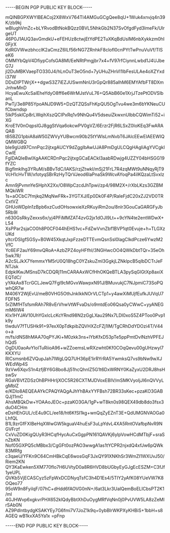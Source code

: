 -----BEGIN PGP PUBLIC KEY BLOCK-----

mQINBGPXWYIBEACoj2X8WxV764Tl4AMGuGCgQee8qU+1Wuk4xnvjq4n39K/zb9kj
wBlughVmZc+bLYRvodBtNokBQzz0BVL5NhkGb2N37SvOfgdFyd3lmeFk/UlrgeUT
46P0J1AUQ3avGmdkU+eFEHUz8ctwjEtYdPE2TuXKqBdUslM6nbXykkzm0hI0FjrX
KdRGVWwzbhcclK2aCmzZ6ILf56rNG7ZRnhkF8clofl0cnPYtTwPnuVuVf/TlSeK6
OMMYbQpV4DfiypCofsGA8MI/EeNRtPmgjbr7x4+fV97rfCiynnLwbd1J4UJbeG7J
jl2DuMBKVaepTO330J4/hLnOuT3eO5nd+7yUHuZHnVI1lbFesULAe4oXZYxdi37W
DDsDIPTWrjX++dgwS3Z7iEZJUSwmNnU3rGpQr885aIhM6EMYAfbFT8DXmJnhwMnD
HcyaEwuXcSaIEheYdyO8ff6e6WrMJstVuL76+Q5AbB60e1XrjJTzePtODVSIbanL
PwTj/3e8P85YpoANJD9W5+DzQTZQSsFhKpQU5OgTvu4we3m6bYKNeuCUfCbwndsp
5lkP5sklCp8rLWqihXszQCIPxRq1v9NhQu4V5dseuiZkwxnUIbbCQWimTi52+iXG
KroE1V0nOqpsIGJ8ggStVqa6okcwPV0gVZ/6Erzr2FjR6LSxZ0IoKEq3FwARAQAB
tB5BZG1pbiA8aW50ZWVyYUBwcm90b25tYWlsLmNvbT6JAlcEEwEIAEEWIQQMWGBQ
bIe9gUd97CnnPqc2ijtxgAUCY9dZggIbAwUJA8PmDgULCQgHAgIiAgYVCgkICwIE
FgIDAQIeBwIXgAAKCRDnPqc2ijtxgGCaEACkI3aabRDwjg4UZZY04bHSGG19fYZC
Bigflmklhg3YRuM/sBBvTdC/IAKS/rzjZtwkI/mSj21FrL7R4zqMWt9uNNqyRjT9
VcH1cHvTW/xfotyqSBrRzHyTQrVJeod6laPnaSk9WcvAYoqPa4ilKQzaLtSvxlzc
Amn9jPvmnYeSHphX2Xx/O8WpCzcdJhTpwi/zp4/98M2X+/rXbLKzs3GZBMMQkiWR
1s+aOCbC7fmjkq2MqNwFRk+3YGTXJ/Ep0Dk0F4P/RaIeFjdC20xZJ2VD0TRCxtVZ
GHUoWDpln1zBpb6xzCudOHsowxieXzRKuyiRm2ou/8nlr3GouCaGARGFyJb5Rb9I
n630GsRkyZexxs6x/yj4PFiMMZAT4zvG2jx1dOJI9Lt++9cYN4te2entWDwX+L54
XsPPar2sjaCO0h8P0CF044hEHS1vc+FdZwVvnZbf1BVP1qt0Evuje+h+TLGXzUKd
yltcrDSIgfSGSy+B0W45XkqtJxpFzzeDTTEvmQsnSsl0lagClkdPcze6YwzM2VfC
Yc6EiF2auY69mvQRoA+AzbZPZ4oyHFfhl/3NGHwcOO4QWkDbtTQr+35eOh5wk7R/
A2cSLJkX7YemmxYM5rU0Q18hgC0YZskuZmI3GgkjLZNklpcB5qIbDCTrJeFNTJsk
EdpkIKwJMSnsD7kCDQRj11mCARAAxWCfHhOKQeBTLA3pySqGlGtXp8axiXEQTdC/
yYAkAx8TcrGCLJewQ7Fgl9cMGvxWawpxN91J/BMuvukjC7NJpmiC73SoPQwhQR7w
M406Y2WjEvU/meB0VHG5OthJnkIkkNOrVLCTp1+y4awXiMUjfEufkJUVqU7FDFN5
5rZlMfHTsfsmRAh7R8vErVhwVtWFvaDs/o9mtdEo06Qsa0yCWwC+yyANEGmM6lW4
KIx1HYJAV10UhYGxlcLcKcYRnd98N2zGgLXau29Nx7LDl0xoS5Z4PToo0Pvp1k9y
tIwduV7fTUSHk91+97exX0pTdkpibZQVHXZcFZj1lM/TgCRhDdYDOzi4T/V44o+a
m/fs/dNS8hMAA70qPYJKi+M0zkk3ns+lYbKfxD53pTe5ppPmtDvlNzhVPFEJhQd5
OgDU0aoAvYIoITuRiioA96+wZZoemsLwRXzwht0Kf0COqQevu00gUHzwyl7KKXYU
RICsmsnb6ZVQupJah7lWgLQQ7UH36pE1irRYrRA5YwmksQ7vs9bNw9wXJWEdWp4S
9zVw6XqvS1n4zfjBY6G8bo8Jj51hcQhnIZ5G1t6DxWRNY0KaZyxU2DRJ8hsHswSv
RGaVBVfZDSzOhBPHHrIjXOC5R26CXTMJDVoxEBIV/mSMKVyoIjJI6nQVVyLgMblZ
e/KDlo8AEQEAAYkCPAQYAQgAJhYhBAxYYFBsh72BR33sKec+pzaKO3GABQJj11mC
AhsMBQkDw+YOAAoJEOc+pzaKO3GA/1gP+wT8kn0s98QEX49db8do3fsx3duO4CHm
eDsHEhGUL/cE4u9CL/ee18/ht6KfSI1kg+wnQqZyEZnT3E+QdUMGNVAOGa0LhfQL
B1L9zrGfFXIBeHqXWwGW5kguaV4huEsF3uLpYdvL4XA5RntOVafbpNvR9NGVFrzf
CxVuZD0KigQUyR3HCqfHycAuCxGgpPN161QAVKj6ylpVowHCdMTbjF+sraSnZbKN
Nof05GXPQ5cMBbx3/CgGFt0ozPAO3wwgA1as1tYCPR2njxdQ4xfJw6pQWk83MRfg
c3qaeU/YFKn9C64CmHBkCqE6wosGqF3JxQY91XNKhSr3WmZI1WXUvJ50/Riem2KN
QY3KaEwken5XM770flo7H6UVtyD0a8R6HVD8bUGbyEyGJgEcESZM+C3fJf1yeUPL
QVKb5VjECASCyz5zFpWxDCDNyqTsfC3h4D1Es4/5TIY2yAfK08YUeVW7K8OQeo77
95oW9n8FyilqF/07hC+dHdd6fAOVG0nN+/6at3Lkr3UaIQemBoELICbsPT2K1/ml
4GJHWvp6xgkvrPHX652klQdyBbtXhDuOygMRfVqNn0j0PvUVW5LA8zZeMlrSAb0N
AZ9PdlntbydgKSAKYEy7G6fmi7V7JoZ1k9q+0ybBIrWKPXyKHBiS+1bbH+s8AGEQ
wB1kxXA5Ya1x
=pFnp

-----END PGP PUBLIC KEY BLOCK-----

